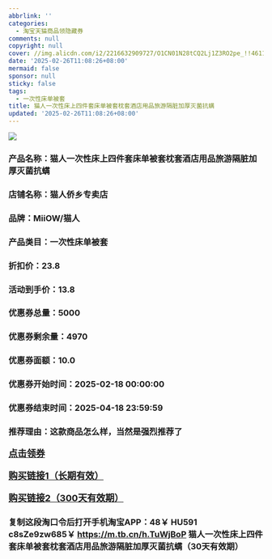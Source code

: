 ```yaml
---
abbrlink: ''
categories:
  - 淘宝天猫商品领隐藏券
comments: null
copyright: null
cover: //img.alicdn.com/i2/2216632909727/O1CN01N28tCQ2Lj1Z3RO2pe_!!4611686018427387807-0-item_pic.jpg
date: '2025-02-26T11:08:26+08:00'
mermaid: false
sponsor: null
sticky: false
tags:
  - 一次性床单被套
title: 猫人一次性床上四件套床单被套枕套酒店用品旅游隔脏加厚灭菌抗螨
updated: '2025-02-26T11:08:26+08:00'
--- 
```


![](//img.alicdn.com/i2/2216632909727/O1CN01N28tCQ2Lj1Z3RO2pe_!!4611686018427387807-0-item_pic.jpg)

### 产品名称：猫人一次性床上四件套床单被套枕套酒店用品旅游隔脏加厚灭菌抗螨
### 店铺名称：猫人侨乡专卖店
### 品牌：MiiOW/猫人
### 产品类目：一次性床单被套
### 折扣价：23.8
### 活动到手价：13.8
### 优惠券总量：5000
### 优惠券剩余量：4970
### 优惠券面额：10.0
### 优惠券开始时间：2025-02-18 00:00:00	
### 优惠券结束时间：2025-04-18 23:59:59	
### 推荐理由：这款商品怎么样，当然是强烈推荐了

<p style="font-size: 18px; font-weight: bold;">
  <a href="https://uland.taobao.com/coupon/edetail?e=WOtbD7twv8SlhHvvyUNXZfh8CuWt5YH5OVuOuRD5gLJMmdsrkidbOUV9IBA4kmjLFRWNWYybd0PZokBB6qVmQJVrrU22bI59k6A2jOd1lYn1Q1l6%2B%2F9rJbPILcss0MqJfrisSW4UDhJyBOK%2B8KjzSuzY3MUSAX0G1TP3uC6T%2BzrKa4jyh4U%2Bo%2FIkIbMHSb0UB%2BUc68veUaCNfiknwDwgYS%2FsWqyKYTVEvx24htuqzYwDHXLApfbZC9QqW3sOLwhkDYata2MY2sM%2FSDyiu1V1McvmGedr%2FRBTytqhAl5BPp7gaLvMsJZh9nhyHO%2FKhF5gsXwp43pyqpxMDQVG07AK7A%3D%3D&traceId=0b515d4517407227641888116d126c&union_lens=lensId%3AOPT%401740722774%402103f44e_0dea_1954b29a187_1023%4001%40eyJmbG9vcklkIjo3MzM1NH0ie" target="_blank">点击领券</a>
</p>
<p style="font-size: 18px; font-weight: bold;">
  <a href="https://s.click.taobao.com/t?e=m%3D2%26s%3DAVBH0LFUnYNw4vFB6t2Z2ueEDrYVVa64K7Vc7tFgwiHjf2vlNIV67uW8xal2bDKcgL3PGTnk8Mb3ID%2FV1RqsF4wnCJeELi4I%2FIEn%2BS1IjHAB0ghlTd7WlZVm%2FOAUUFw71qrpxiwMoCNxc1AtbZGVS%2FXD2ML0RXDYGHVwtxyCIgzNEPXytV9ALtCLThlbPuuZLb93Df8fOzjjXbxPh6QPOEltgP6VmcxElj8fbR6sxdLt%2F%2F44ygk3eEJOZ2q8YOGs20arbex6ytS0zvIVVx%2BPc2%2F51BzEHetf0%2BLtyF%2FlkD6swvIEXqB2by995RSXr%2Fuk" target="_blank">购买链接1（长期有效）</a>
</p>
<p style="font-size: 18px; font-weight: bold;">
  <a href="https://s.click.taobao.com/6fqXVNs" target="_blank">购买链接2（300天有效期）</a>
</p>

### 复制这段淘口令后打开手机淘宝APP：48￥ HU591 c8sZe9zw685￥ https://m.tb.cn/h.TuWjBoP  猫人一次性床上四件套床单被套枕套酒店用品旅游隔脏加厚灭菌抗螨（30天有效期）
